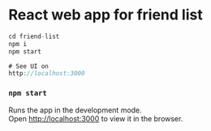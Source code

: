 # React web app for friend list

```javascript
cd friend-list
npm i
npm start

# See UI on
http://localhost:3000

```

### `npm start`

Runs the app in the development mode.\
Open [http://localhost:3000](http://localhost:3000) to view it in the browser.

